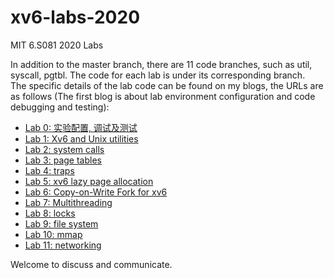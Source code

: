 # xv6-labs-2020
MIT 6.S081 2020 Labs
  
In addition to the master branch, there are 11 code branches, such as util, syscall, pgtbl. The code for each lab is under its corresponding branch.  
The specific details of the lab code can be found on my blogs, the URLs are as follows (The first blog is about lab environment configuration and code debugging and testing):
* [Lab 0: 实验配置, 调试及测试](https://blog.csdn.net/LostUnravel/article/details/120397168)
* [Lab 1: Xv6 and Unix utilities](https://blog.csdn.net/LostUnravel/article/details/120397205)
* [Lab 2: system calls](https://blog.csdn.net/LostUnravel/article/details/121319645)
* [Lab 3: page tables](https://blog.csdn.net/LostUnravel/article/details/121340933)
* [Lab 4: traps](https://blog.csdn.net/LostUnravel/article/details/121341055)
* [Lab 5: xv6 lazy page allocation](https://blog.csdn.net/LostUnravel/article/details/121418421)
* [Lab 6: Copy-on-Write Fork for xv6](https://blog.csdn.net/LostUnravel/article/details/121418548)
* [Lab 7: Multithreading](https://blog.csdn.net/LostUnravel/article/details/121430791)
* [Lab 8: locks](https://blog.csdn.net/LostUnravel/article/details/121430900)
* [Lab 9: file system](https://blog.csdn.net/LostUnravel/article/details/121431163)
* [Lab 10: mmap](https://blog.csdn.net/LostUnravel/article/details/121437327)
* [Lab 11: networking](https://blog.csdn.net/LostUnravel/article/details/121437373)

Welcome to discuss and communicate.
